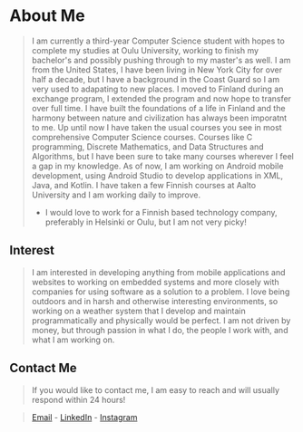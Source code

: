 # About Me
> I am currently a third-year Computer Science student with hopes to complete my studies at Oulu University, working to finish my bachelor's and possibly pushing through to my master's as well.
> I am from the United States, I have been living in New York City for over half a decade, but I have a background in the Coast Guard so I am very used to adapating to new places. I moved to Finland during an exchange program, I extended the program and now hope to transfer over full time. I have built the foundations of a life in Finland and the harmony between nature and civilization has always been imporatnt to me. 
> Up until now I have taken the usual courses you see in most comprehensive Computer Science courses. Courses like C programming, Discrete Mathematics, and Data Structures and Algorithms, but I have been sure to take many courses wherever I feel a gap in my knowledge.
> As of now, I am working on Android mobile development, using Android Studio to develop applications in XML, Java, and Kotlin.
> I have taken a few Finnish courses at Aalto University and I am working daily to improve.
>
>  - I would love to work for a Finnish based technology company, preferably in Helsinki or Oulu, but I am not very picky!

## Interest
> I am interested in developing anything from mobile applications and websites to working on embedded systems and more closely with companies for using software as a solution to a problem. I love being outdoors and in harsh and otherwise interesting environments, so working on a weather system that I develop and maintain programmatically and physically would be perfect. I am not driven by money, but through passion in what I do, the people I work with, and what I am working on.

## Contact Me
> If you would like to contact me, I am easy to reach and will usually respond within 24 hours!



> [Email](mailto:shawnhoefling@gmail.com) - [LinkedIn](https://www.linkedin.com/in/shawn-hoefling-46260b152/) - [Instagram](https://www.instagram.com/shawnhoefling/)


<!--
**shawnhoefling/shawnhoefling** is a ✨ _special_ ✨ repository because its `README.md` (this file) appears on your GitHub profile.

Here are some ideas to get you started:

- 🔭 I’m currently working on ...
- 🌱 I’m currently learning ...
- 👯 I’m looking to collaborate on ...
- 🤔 I’m looking for help with ...
- 💬 Ask me about ...
- 📫 How to reach me: ...
- 😄 Pronouns: ...
- ⚡ Fun fact: ...
-->
